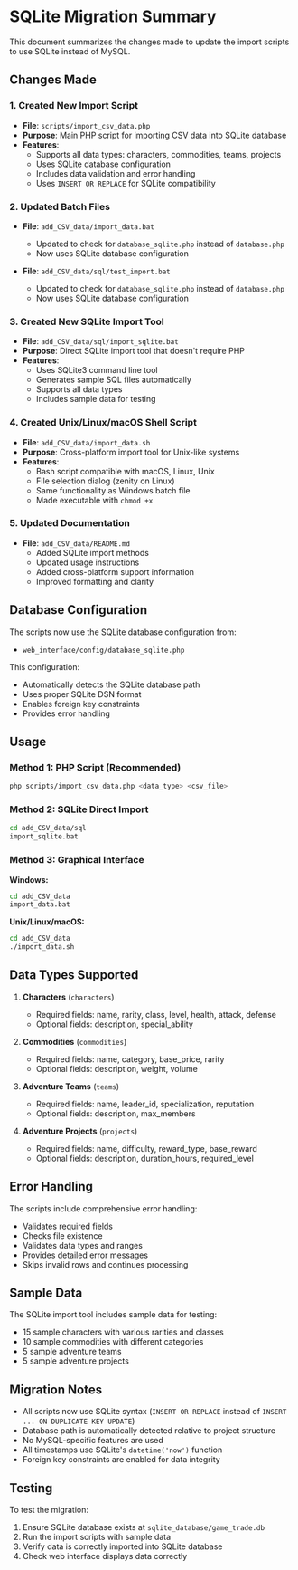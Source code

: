 # SQLite Migration Summary

This document summarizes the changes made to update the import scripts to use SQLite instead of MySQL.

## Changes Made

### 1. Created New Import Script

- **File**: `scripts/import_csv_data.php`
- **Purpose**: Main PHP script for importing CSV data into SQLite database
- **Features**:
  - Supports all data types: characters, commodities, teams, projects
  - Uses SQLite database configuration
  - Includes data validation and error handling
  - Uses `INSERT OR REPLACE` for SQLite compatibility

### 2. Updated Batch Files

- **File**: `add_CSV_data/import_data.bat`

  - Updated to check for `database_sqlite.php` instead of `database.php`
  - Now uses SQLite database configuration

- **File**: `add_CSV_data/sql/test_import.bat`
  - Updated to check for `database_sqlite.php` instead of `database.php`
  - Now uses SQLite database configuration

### 3. Created New SQLite Import Tool

- **File**: `add_CSV_data/sql/import_sqlite.bat`
- **Purpose**: Direct SQLite import tool that doesn't require PHP
- **Features**:
  - Uses SQLite3 command line tool
  - Generates sample SQL files automatically
  - Supports all data types
  - Includes sample data for testing

### 4. Created Unix/Linux/macOS Shell Script

- **File**: `add_CSV_data/import_data.sh`
- **Purpose**: Cross-platform import tool for Unix-like systems
- **Features**:
  - Bash script compatible with macOS, Linux, Unix
  - File selection dialog (zenity on Linux)
  - Same functionality as Windows batch file
  - Made executable with `chmod +x`

### 5. Updated Documentation

- **File**: `add_CSV_data/README.md`
  - Added SQLite import methods
  - Updated usage instructions
  - Added cross-platform support information
  - Improved formatting and clarity

## Database Configuration

The scripts now use the SQLite database configuration from:

- `web_interface/config/database_sqlite.php`

This configuration:

- Automatically detects the SQLite database path
- Uses proper SQLite DSN format
- Enables foreign key constraints
- Provides error handling

## Usage

### Method 1: PHP Script (Recommended)

```bash
php scripts/import_csv_data.php <data_type> <csv_file>
```

### Method 2: SQLite Direct Import

```bash
cd add_CSV_data/sql
import_sqlite.bat
```

### Method 3: Graphical Interface

**Windows:**

```bash
cd add_CSV_data
import_data.bat
```

**Unix/Linux/macOS:**

```bash
cd add_CSV_data
./import_data.sh
```

## Data Types Supported

1. **Characters** (`characters`)

   - Required fields: name, rarity, class, level, health, attack, defense
   - Optional fields: description, special_ability

2. **Commodities** (`commodities`)

   - Required fields: name, category, base_price, rarity
   - Optional fields: description, weight, volume

3. **Adventure Teams** (`teams`)

   - Required fields: name, leader_id, specialization, reputation
   - Optional fields: description, max_members

4. **Adventure Projects** (`projects`)
   - Required fields: name, difficulty, reward_type, base_reward
   - Optional fields: description, duration_hours, required_level

## Error Handling

The scripts include comprehensive error handling:

- Validates required fields
- Checks file existence
- Validates data types and ranges
- Provides detailed error messages
- Skips invalid rows and continues processing

## Sample Data

The SQLite import tool includes sample data for testing:

- 15 sample characters with various rarities and classes
- 10 sample commodities with different categories
- 5 sample adventure teams
- 5 sample adventure projects

## Migration Notes

- All scripts now use SQLite syntax (`INSERT OR REPLACE` instead of `INSERT ... ON DUPLICATE KEY UPDATE`)
- Database path is automatically detected relative to project structure
- No MySQL-specific features are used
- All timestamps use SQLite's `datetime('now')` function
- Foreign key constraints are enabled for data integrity

## Testing

To test the migration:

1. Ensure SQLite database exists at `sqlite_database/game_trade.db`
2. Run the import scripts with sample data
3. Verify data is correctly imported into SQLite database
4. Check web interface displays data correctly
